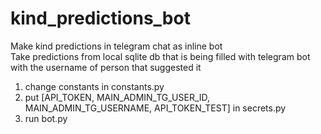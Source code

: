 # kind_predictions_bot

Make kind predictions in telegram chat as inline bot  
Take predictions from local sqlite db that is being filled with telegram bot with the username of person that suggested it

1. change constants in constants.py
2. put [API_TOKEN, MAIN_ADMIN_TG_USER_ID, MAIN_ADMIN_TG_USERNAME, API_TOKEN_TEST] in secrets.py
3. run bot.py
